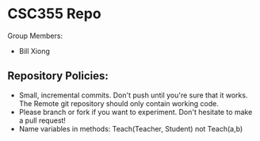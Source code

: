 CSC355 Repo
======
Group Members:
* Bill Xiong

Repository Policies:
---------
* Small, incremental commits. Don't push until you're sure that it works. The Remote git repository should only contain working code.
* Please branch or fork if you want to experiment. Don't hesitate to make a pull request!
* Name variables in methods: Teach(Teacher, Student) not Teach(a,b)

